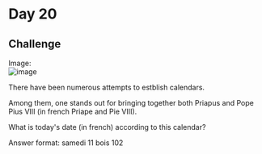 # Day 20

## Challenge

Image: <br>
![image](https://github.com/user-attachments/assets/8e604286-b819-44b7-9ad7-d2f688ca6590)

There have been numerous attempts to estblish calendars.

Among them, one stands out for bringing together both Priapus and Pope Pius VIII (in french Priape and Pie VIII).

What is today's date (in french) according to this calendar?

Answer format: samedi 11 bois 102
